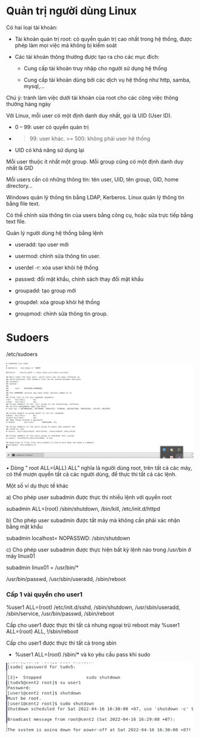 # Quản trị người dùng Linux


Có hai loại tài khoản:

- Tài khoản quản trị root: có quyền quản trị cao nhất trong hệ thống, được phép làm mọi việc mà 
không bị kiểm soát

- Các tài khoản thông thường được tạo ra cho các mục đích:

  - Cung cấp tài khoản truy nhập cho người sử dụng hệ thống

  - Cung cấp tài khoản dùng bởi các dịch vụ hệ thống như http, samba, mysql,…

Chú ý: tránh làm việc dưới tài khoản của root cho các công việc thông thường hàng ngày

Với Linux, mỗi user có một định danh duy nhất, gọi là UID (User ID).

- 0 – 99: user có quyền quản trị

- >99: user khác. >= 500: không phải user hệ thống

-  UID có khả năng sử dụng lại

Mỗi user thuộc ít nhất một group. Mỗi group cũng có một định danh duy nhất là GID 

Mỗi users cần có những thông tin: tên user, UID, tên group, GID, home directory… 

Windows quản lý thông tin bằng LDAP, Kerberos. Linux quản lý thông tin bằng file text. 

Có thể chỉnh sửa thông tin của users bằng công cụ, hoặc sửa trực tiếp bằng text file.

Quản lý người dùng hệ thống bằng lệnh

- useradd: tạo user mới

- usermod: chỉnh sửa thông tin user.

- userdel -r: xóa user khỏi hệ thống

- passwd: đổi mật khẩu, chính sách thay đổi mật khẩu

- groupadd: tạo group mới

- groupdel: xóa group khỏi hệ thống

- groupmod: chỉnh sửa thông tin group.

# Sudoers

/etc/sudoers

<img src="img/71.png">

•	Dòng ” root ALL=(ALL) ALL” nghĩa là người dùng root, trên tất cả các máy, có thể mượn quyền tất cả các người dùng, để thực thi tất cả các lệnh.



Một số ví dụ thực tế khác

a) Cho phép user subadmin được thực thi nhiều lệnh với quyền root

subadmin ALL=(root) /sbin/shutdown, /bin/kill, /etc/init.d/httpd

b) Cho phép user subadmin được tắt máy mà không cần phải xác nhận bằng mật khẩu

subadmin localhost= NOPASSWD: /sbin/shutdown

c) Cho phép user subadmin được thực hiện bất kỳ lệnh nào trong /usr/bin ở máy linux01

subadmin linux01 = /usr/bin/*

/usr/bin/passwd, /usr/sbin/useradd, /sbin/reboot

### Cấp 1 vài quyền cho user1

%user1       ALL=(root)      /etc/init.d/sshd, /sbin/shutdown, /usr/sbin/useradd, /sbin/service, /usr/bin/passwd, /sbin/reboot 

Cấp cho user1 được thực thi tất cả nhưng ngoại trừ reboot máy
%user1    ALL=(root)      ALL, !/sbin/reboot

Cấp cho user1 được thực thi tất cả trong sbin 

- %user1  ALL=(root)    /sbin/*  và ko yêu cầu pass khi sudo



<img src="img/74.png">
